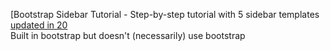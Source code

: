[Bootstrap Sidebar Tutorial - Step-by-step tutorial with 5 sidebar templates [updated in 20](https://bootstrapious.com/p/bootstrap-sidebar)   
Built in bootstrap but doesn't (necessarily) use bootstrap
